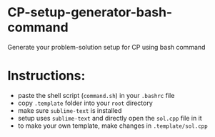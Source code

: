# CP-setup-generator-bash-command
Generate your problem-solution setup for CP using bash command

# Instructions:
- paste the shell script (`command.sh`) in your `.bashrc` file
- copy `.template` folder into your `root` directory
- make sure `sublime-text` is installed
- setup uses `sublime-text` and directly open the `sol.cpp` file in it
- to make your own template, make changes in `.template/sol.cpp`
